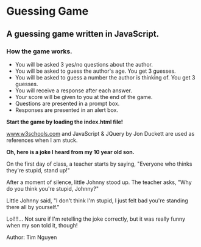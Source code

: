 # Guessing Game

## A guessing game written in JavaScript.

### How the game works.
- You will be asked 3 yes/no questions about the author.
- You will be asked to guess the author's age. You get 3 guesses.
- You will be asked to guess a number the author is thinking of. You get 3 guesses.
- You will receive a response after each answer.
- Your score will be given to you at the end of the game.
- Questions are presented in a prompt box.
- Responses are presented in an alert box.

**Start the game by loading the index.html file!**

www.w3schools.com and JavaScript & JQuery by Jon Duckett are used as references when I am stuck.

**Oh, here is a joke I heard from my 10 year old son.**

On the first day of class, a teacher starts by saying, "Everyone who thinks they're stupid, stand up!"

After a moment of silence, little Johnny stood up. The teacher asks, "Why do you think you're stupid, Johnny?"

Little Johnny said, "I don't think I'm stupid, I just felt bad you're standing there all by yourself."

Lol!!!... Not sure if I'm retelling the joke correctly, but it was really funny when my son told it, though!


Author: Tim Nguyen


